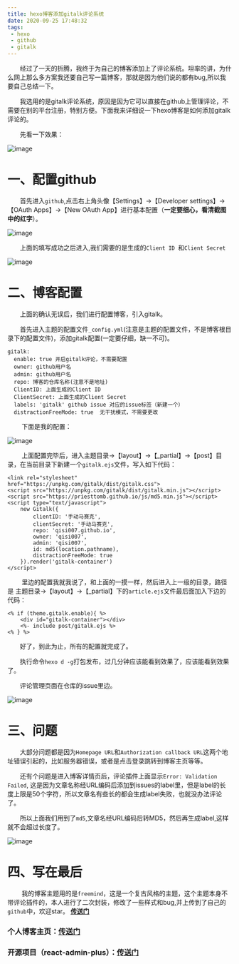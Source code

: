 ```yaml
---
title: hexo博客添加gitalk评论系统
date: 2020-09-25 17:48:32
tags:
 - hexo
 - github
 - gitalk
---
```


&emsp;&emsp;经过了一天的折腾，我终于为自己的博客添加上了评论系统。坦率的讲，为什么网上那么多方案我还要自己写一篇博客，那就是因为他们说的都有bug,所以我要自己总结一下。

&emsp;&emsp;我选用的是gitalk评论系统，原因是因为它可以直接在github上管理评论，不需要在别的平台注册，特别方便。下面我来详细说一下hexo博客是如何添加gitalk评论的。

&emsp;&emsp;先看一下效果：


![image](https://img-blog.csdnimg.cn/2020092516551467.gif)


# 一、配置github
&emsp;&emsp;首先进入`github`,点击右上角头像【Settings】->【Developer settings】->【OAuth Apps】->【New OAuth App】进行基本配置（**一定要细心，看清截图中的红字**）。

![image](https://img-blog.csdnimg.cn/20200925170806924.png?x-oss-process=image/watermark,type_ZmFuZ3poZW5naGVpdGk,shadow_10,text_aHR0cHM6Ly9ibG9nLmNzZG4ubmV0L2NvZGVMaXVndWlzaGVuZw==,size_16,color_FFFFFF,t_70)

&emsp;&emsp;上面的填写成功之后进入,我们需要的是生成的`Client ID
`和`Client Secret`

![image](https://img-blog.csdnimg.cn/2020092517103878.png?x-oss-process=image/watermark,type_ZmFuZ3poZW5naGVpdGk,shadow_10,text_aHR0cHM6Ly9ibG9nLmNzZG4ubmV0L2NvZGVMaXVndWlzaGVuZw==,size_16,color_FFFFFF,t_70)

# 二、博客配置

&emsp;&emsp;上面的确认无误后，我们进行配置博客，引入gitalk。

&emsp;&emsp;首先进入主题的配置文件`_config.yml`(注意是主题的配置文件，不是博客根目录下的配置文件)，添加gitalk配置(一定要仔细，缺一不可)。

```
gitalk:
  enable: true 开启gitalk评论，不需要配置
  owner: github用户名
  admin: github用户名
  repo: 博客的仓库名称(注意不是地址)
  ClientID: 上面生成的Client ID
  ClientSecret: 上面生成的Client Secret
  labels: 'gitalk' github issue 对应的issue标签（新建一个）
  distractionFreeMode: true  无干扰模式，不需要更改
```
&emsp;&emsp; 下面是我的配置：

![image](https://img-blog.csdnimg.cn/20200925172124545.png?x-oss-process=image/watermark,type_ZmFuZ3poZW5naGVpdGk,shadow_10,text_aHR0cHM6Ly9ibG9nLmNzZG4ubmV0L2NvZGVMaXVndWlzaGVuZw==,size_16,color_FFFFFF,t_70)


&emsp;&emsp; 上面配置完毕后，进入主题目录->【layout】->【_partial】->【post】目录，在当前目录下新建一个`gitalk.ejs`文件，写入如下代码：
```
<link rel="stylesheet" href="https://unpkg.com/gitalk/dist/gitalk.css">
<script src="https://unpkg.com/gitalk/dist/gitalk.min.js"></script>
<script src="https://priesttomb.github.io/js/md5.min.js"></script>
<script type="text/javascript">
    new Gitalk({
        clientID: '手动马赛克',
        clientSecret: '手动马赛克',
        repo: 'qisi007.github.io',
        owner: 'qisi007',
        admin: 'qisi007',
        id: md5(location.pathname),
        distractionFreeMode: true
    }).render('gitalk-container')
</script>
```

&emsp;&emsp; 里边的配置我就我说了，和上面的一摸一样，然后进入上一级的目录，路径是
主题目录->【layout】->【_partial】下的`article.ejs`文件最后面加入下边的代码：
```
<% if (theme.gitalk.enable){ %>
	<div id="gitalk-container"></div>
	<%- include post/gitalk.ejs %>
<% } %>
```
&emsp;&emsp;好了，到此为止，所有的配置就完成了。

&emsp;&emsp;执行命令`hexo d -g`打包发布，过几分钟应该能看到效果了，应该能看到效果了。

&emsp;&emsp;评论管理页面在仓库的issue里边。

![image](https://img-blog.csdnimg.cn/20200925173032555.png?x-oss-process=image/watermark,type_ZmFuZ3poZW5naGVpdGk,shadow_10,text_aHR0cHM6Ly9ibG9nLmNzZG4ubmV0L2NvZGVMaXVndWlzaGVuZw==,size_16,color_FFFFFF,t_70)

# 三、问题

&emsp;&emsp;大部分问题都是因为`Homepage URL`和`Authorization callback URL`这两个地址错误引起的，比如服务器错误，或者是点击登录跳转到博客主页等等。

&emsp;&emsp;还有个问题是进入博客详情页后，评论插件上面显示`Error: Validation Failed`, 这是因为文章名称经URL编码后添加到issues的label里，但是label的长度上限是50个字符，所以文章名有些长的都会生成label失败，也就没办法评论了。

&emsp;&emsp;所以上面我们用到了`md5`,文章名经URL编码后转MD5，然后再生成label,这样就不会超过长度了。

![image](https://img-blog.csdnimg.cn/20200925173930342.png?x-oss-process=image/watermark,type_ZmFuZ3poZW5naGVpdGk,shadow_10,text_aHR0cHM6Ly9ibG9nLmNzZG4ubmV0L2NvZGVMaXVndWlzaGVuZw==,size_16,color_FFFFFF,t_70)

# 四、写在最后

&emsp;&emsp; 我的博客主题用的是`freemind`，这是一个复古风格的主题，这个主题本身不带评论插件的，本人进行了二次封装，修改了一些样式和bug,并上传到了自己的`github`中，欢迎star。  [**传送门**](https://github.com/qisi007/hexo-theme-freemind.386.second)



### 个人博客主页：[**传送门**](https://www.liuguisheng.vip/)
### 开源项目（react-admin-plus）：[**传送门**](https://github.com/qisi007/react-admin-plus)






